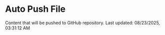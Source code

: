 # Auto Push File

Content that will be pushed to GitHub repository.
Last updated: 08/23/2025, 03:31:12 AM